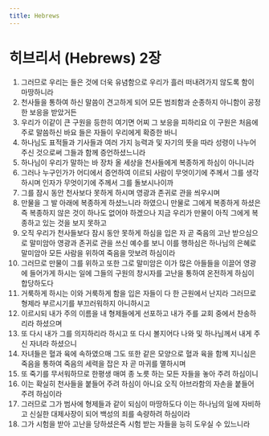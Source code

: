 ```yaml
---
title: Hebrews
---
```


# 히브리서 (Hebrews) 2장
1. 그러므로 우리는 들은 것에 더욱 유념함으로 우리가 흘러 떠내려가지 않도록 함이 마땅하니라
1. 천사들을 통하여 하신 말씀이 견고하게 되어 모든 범죄함과 순종하지 아니함이 공정한 보응을 받았거든
1. 우리가 이같이 큰 구원을 등한히 여기면 어찌 그 보응을 피하리요 이 구원은 처음에 주로 말씀하신 바요 들은 자들이 우리에게 확증한 바니
1. 하나님도 표적들과 기사들과 여러 가지 능력과 및 자기의 뜻을 따라 성령이 나누어 주신 것으로써 그들과 함께 증언하셨느니라
1. 하나님이 우리가 말하는 바 장차 올 세상을 천사들에게 복종하게 하심이 아니니라
1. 그러나 누구인가가 어디에서 증언하여 이르되 사람이 무엇이기에 주께서 그를 생각하시며 인자가 무엇이기에 주께서 그를 돌보시나이까
1. 그를 잠시 동안 천사보다 못하게 하시며 영광과 존귀로 관을 씌우시며
1. 만물을 그 발 아래에 복종하게 하셨느니라 하였으니 만물로 그에게 복종하게 하셨은즉 복종하지 않은 것이 하나도 없어야 하겠으나 지금 우리가 만물이 아직 그에게 복종하고 있는 것을 보지 못하고
1. 오직 우리가 천사들보다 잠시 동안 못하게 하심을 입은 자 곧 죽음의 고난 받으심으로 말미암아 영광과 존귀로 관을 쓰신 예수를 보니 이를 행하심은 하나님의 은혜로 말미암아 모든 사람을 위하여 죽음을 맛보려 하심이라
1. 그러므로 만물이 그를 위하고 또한 그로 말미암은 이가 많은 아들들을 이끌어 영광에 들어가게 하시는 일에 그들의 구원의 창시자를 고난을 통하여 온전하게 하심이 합당하도다
1. 거룩하게 하시는 이와 거룩하게 함을 입은 자들이 다 한 근원에서 난지라 그러므로 형제라 부르시기를 부끄러워하지 아니하시고
1. 이르시되 내가 주의 이름을 내 형제들에게 선포하고 내가 주를 교회 중에서 찬송하리라 하셨으며
1. 또 다시 내가 그를 의지하리라 하시고 또 다시 볼지어다 나와 및 하나님께서 내게 주신 자녀라 하셨으니
1. 자녀들은 혈과 육에 속하였으매 그도 또한 같은 모양으로 혈과 육을 함께 지니심은 죽음을 통하여 죽음의 세력을 잡은 자 곧 마귀를 멸하시며
1. 또 죽기를 무서워하므로 한평생 매여 종 노릇 하는 모든 자들을 놓아 주려 하심이니
1. 이는 확실히 천사들을 붙들어 주려 하심이 아니요 오직 아브라함의 자손을 붙들어 주려 하심이라
1. 그러므로 그가 범사에 형제들과 같이 되심이 마땅하도다 이는 하나님의 일에 자비하고 신실한 대제사장이 되어 백성의 죄를 속량하려 하심이라
1. 그가 시험을 받아 고난을 당하셨은즉 시험 받는 자들을 능히 도우실 수 있느니라